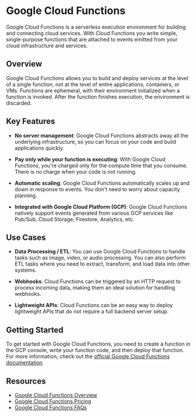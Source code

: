# Google Cloud Functions

Google Cloud Functions is a serverless execution environment for building and connecting cloud services. With Cloud Functions you write simple, single-purpose functions that are attached to events emitted from your cloud infrastructure and services.

## Overview

Google Cloud Functions allows you to build and deploy services at the level of a single function, not at the level of entire applications, containers, or VMs. Functions are ephemeral, with their environment initialized when a function is invoked. After the function finishes execution, the environment is discarded.

## Key Features

- **No server management**: Google Cloud Functions abstracts away all the underlying infrastructure, so you can focus on your code and build applications quickly.

- **Pay only while your function is executing**: With Google Cloud Functions, you're charged only for the compute time that you consume. There is no charge when your code is not running.

- **Automatic scaling**: Google Cloud Functions automatically scales up and down in response to events. You don't need to worry about capacity planning.

- **Integrated with Google Cloud Platform (GCP)**: Google Cloud Functions natively support events generated from various GCP services like Pub/Sub, Cloud Storage, Firestore, Analytics, etc.

## Use Cases

- **Data Processing / ETL**: You can use Google Cloud Functions to handle tasks such as image, video, or audio processing. You can also perform ETL tasks where you need to extract, transform, and load data into other systems.

- **Webhooks**: Cloud Functions can be triggered by an HTTP request to process incoming data, making them an ideal solution for handling webhooks.

- **Lightweight APIs**: Cloud Functions can be an easy way to deploy lightweight APIs that do not require a full backend server setup.

## Getting Started

To get started with Google Cloud Functions, you need to create a function in the GCP console, write your function code, and then deploy that function. For more information, check out the [official Google Cloud Functions documentation](https://cloud.google.com/functions/docs/).

## Resources

- [Google Cloud Functions Overview](https://cloud.google.com/functions/docs/concepts/overview)
- [Google Cloud Functions Pricing](https://cloud.google.com/functions/pricing)
- [Google Cloud Functions FAQs](https://cloud.google.com/functions/docs/concepts/faq)

